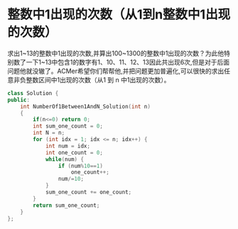 # 整数中1出现的次数（从1到n整数中1出现的次数）

求出1\~13的整数中1出现的次数,并算出100\~1300的整数中1出现的次数？为此他特别数了一下1\~13中包含1的数字有1、10、11、12、13因此共出现6次,但是对于后面问题他就没辙了。ACMer希望你们帮帮他,并把问题更加普遍化,可以很快的求出任意非负整数区间中1出现的次数（从1 到 n 中1出现的次数）。


```cpp
class Solution {
public:
    int NumberOf1Between1AndN_Solution(int n)
    {
        if(n<=0) return 0;
        int sum_one_count = 0;
        int N = n;
        for (int idx = 1; idx <= n; idx++) {
            int num = idx;
            int one_count = 0;
            while(num) {
                if (num%10==1)
                    one_count++;
                num/=10;
            }
            sum_one_count += one_count;
        }
        return sum_one_count;
    }
};
```
